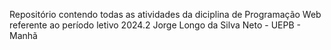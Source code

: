 Repositório contendo todas as atividades da diciplina de Programação Web referente ao período letivo 2024.2
Jorge Longo da Silva Neto - UEPB - Manhã
